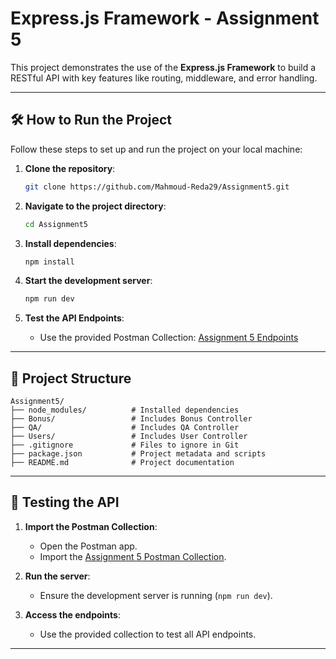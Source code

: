 # Express.js Framework - Assignment 5

This project demonstrates the use of the **Express.js Framework** to build a RESTful API with key features like routing, middleware, and error handling.

---

## 🛠️ How to Run the Project

Follow these steps to set up and run the project on your local machine:

1. **Clone the repository**:
   ```bash
   git clone https://github.com/Mahmoud-Reda29/Assignment5.git
   ```

2. **Navigate to the project directory**:
   ```bash
   cd Assignment5
   ```

3. **Install dependencies**:
   ```bash
   npm install
   ```

4. **Start the development server**:
   ```bash
   npm run dev
   ```

5. **Test the API Endpoints**:
   - Use the provided Postman Collection: [Assignment 5 Endpoints](https://www.postman.com/payload-physicist-77900582/workspace/mr-route/collection/37529607-93f65903-f6a8-4fc6-af37-97c9117b2a97?action=share&creator=37529607)

---

## 📂 Project Structure

```
Assignment5/
├── node_modules/          # Installed dependencies
├── Bonus/                 # Includes Bonus Controller 
├── QA/                    # Includes QA Controller 
├── Users/                 # Includes User Controller 
├── .gitignore             # Files to ignore in Git
├── package.json           # Project metadata and scripts
├── README.md              # Project documentation
```
---

## 🧪 Testing the API

1. **Import the Postman Collection**:
   - Open the Postman app.
   - Import the [Assignment 5 Postman Collection](https://www.postman.com/payload-physicist-77900582/workspace/mr-route/collection/37529607-93f65903-f6a8-4fc6-af37-97c9117b2a97?action=share&creator=37529607).

2. **Run the server**:
   - Ensure the development server is running (`npm run dev`).

3. **Access the endpoints**:
   - Use the provided collection to test all API endpoints.

---
